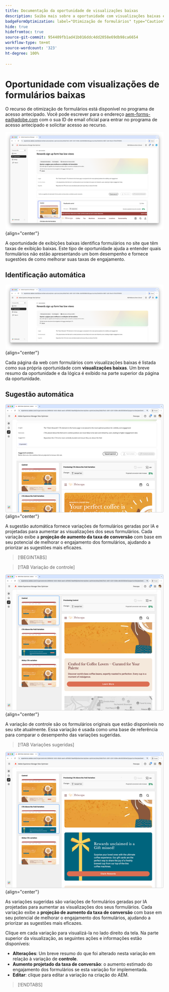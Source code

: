 ```yaml
---
title: Documentação da oportunidade de visualizações baixas
description: Saiba mais sobre a oportunidade com visualizações baixas e como usá-la para melhorar o engajamento dos formulários no seu site.
badgeFormOptimization: label="Otimização de formulários" type="Caution" url="../../opportunity-types/form-optimization.md" tooltip="Otimização de formulários"
hide: true
hidefromtoc: true
source-git-commit: 954409fb1ad41b016ddc4dd2058e69db98ca6654
workflow-type: tm+mt
source-wordcount: '323'
ht-degree: 100%

---
```



# Oportunidade com visualizações de formulários baixas

<span class="preview"> O recurso de otimização de formulários está disponível no programa de acesso antecipado. Você pode escrever para o endereço aem-forms-ea@adobe.com com o sua ID de email oficial para entrar no programa de acesso antecipado e solicitar acesso ao recurso. </span>

![Oportunidade de exibições baixas](./assets/low-views/hero.png){align="center"}

A oportunidade de exibições baixas identifica formulários no site que têm taxas de exibição baixas. Este tipo de oportunidade ajuda a entender quais formulários não estão apresentando um bom desempenho e fornece sugestões de como melhorar suas taxas de engajamento.

## Identificação automática

![Identificação automática de exibições baixas](./assets/low-views/auto-identify.png){align="center"}

Cada página da web com formulários com visualizações baixas é listada como sua própria oportunidade com **visualizações baixas**. Um breve resumo da oportunidade e da lógica é exibido na parte superior da página da oportunidade.

## Sugestão automática

![Sugerir automaticamente exibições baixas](./assets/low-views/auto-suggest.png){align="center"}

A sugestão automática fornece variações de formulários geradas por IA e projetadas para aumentar as visualizações dos seus formulários. Cada variação exibe a **projeção de aumento da taxa de conversão** com base em seu potencial de melhorar o engajamento dos formulários, ajudando a priorizar as sugestões mais eficazes.

>[!BEGINTABS]

>[!TAB Variação de controle]

![Variações de controle](./assets/low-views/control-variation.png){align="center"}

A variação de controle são os formulários originais que estão disponíveis no seu site atualmente. Essa variação é usada como uma base de referência para comparar o desempenho das variações sugeridas.

>[!TAB Variações sugeridas]

![Variações sugeridas](./assets/low-views/suggested-variations.png){align="center"}

As variações sugeridas são variações de formulários geradas por IA projetadas para aumentar as visualizações dos seus formulários. Cada variação exibe a **projeção de aumento da taxa de conversão** com base em seu potencial de melhorar o engajamento dos formulários, ajudando a priorizar as sugestões mais eficazes.

Clique em cada variação para visualizá-la no lado direito da tela. Na parte superior da visualização, as seguintes ações e informações estão disponíveis:

* **Alterações**: Um breve resumo do que foi alterado nesta variação em relação à variação de **controle**.
* **Aumento projetado da taxa de conversão**: o aumento estimado do engajamento dos formulários se esta variação for implementada.
* **Editar**: clique para editar a variação na criação do AEM.

>[!ENDTABS]

<!-- 

## Auto-optimize

[!BADGE Ultimate]{type=Positive tooltip="Ultimate"}

![Auto-optimize low views](./assets/low-views/auto-optimize.png){align="center"}

Sites Optimizer Ultimate adds the ability to deploy auto-optimization for the issues found by the low views opportunity.

>[!BEGINTABS]

>[!TAB Test multiple]


>[!TAB Publish selected]

{{auto-optimize-deploy-optimization-slack}}

>[!TAB Request approval]

{{auto-optimize-request-approval}}

>[!ENDTABS]

-->

